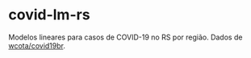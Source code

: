 # covid-lm-rs

Modelos lineares para casos de COVID-19 no RS por região. Dados de [wcota/covid19br](https://github.com/wcota/covid19br).
